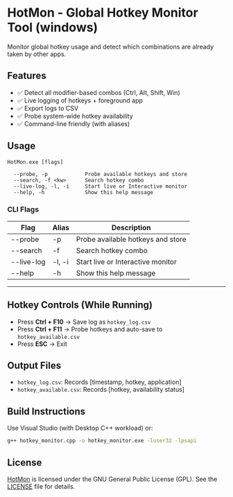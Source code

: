 # HotMon - Global Hotkey Monitor Tool (windows)

Monitor global hotkey usage and detect which combinations are already taken by other apps.

## Features

- ✅ Detect all modifier-based combos (Ctrl, Alt, Shift, Win)
- ✅ Live logging of hotkeys + foreground app
- ✅ Export logs to CSV
- ✅ Probe system-wide hotkey availability
- ✅ Command-line friendly (with aliases)
<!-- - ✅ Silent or timed capture modes -->

## Usage
`HotMon.exe [flags]`

``` 
  --probe, -p            Probe available hotkeys and store
  --search, -f <kw>      Search hotkey combo
  --live-log, -l, -i     Start live or Interactive monitor
  --help, -h             Show this help message
```

### CLI Flags
| Flag		      |Alias	      | Description
|---------|-----|-------------|
| --probe       | -p          |   Probe available hotkeys and store
|  --search     | -f <kw>       |   Search hotkey combo
|  --live-log   | -l, -i        |   Start live or Interactive monitor
|  --help       | -h            |   Show this help message
---

## Hotkey Controls (While Running)
- Press **Ctrl + F10** → Save log as `hotkey_log.csv`
- Press **Ctrl + F11** → Probe hotkeys and auto-save to `hotkey_available.csv`
- Press **ESC** → Exit

## Output Files
- `hotkey_log.csv`: Records [timestamp, hotkey, application]
- `hotkey_available.csv`: Records [hotkey, availability status]

## Build Instructions
Use Visual Studio (with Desktop C++ workload) or:

```bash
g++ hotkey_monitor.cpp -o hotkey_monitor.exe -luser32 -lpsapi
```

## License
[HotMon](#hotmon---global-hotkey-monitor-tool-windows) is licensed under the GNU General Public License (GPL). See the [LICENSE](LICENSE) file for details.